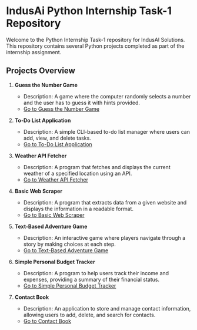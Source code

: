 # IndusAi Python Internship Task-1 Repository

Welcome to the Python Internship Task-1 repository for IndusAI Solutions. This repository contains several Python projects completed as part of the internship assignment.

## Projects Overview

1. **Guess the Number Game**
   - Description: A game where the computer randomly selects a number and the user has to guess it with hints provided.
   - [Go to Guess the Number Game](/guessTheNumber)

2. **To-Do List Application**
   - Description: A simple CLI-based to-do list manager where users can add, view, and delete tasks.
   - [Go to To-Do List Application](/ToDo)

3. **Weather API Fetcher**
   - Description: A program that fetches and displays the current weather of a specified location using an API.
   - [Go to Weather API Fetcher](/WeatherAPI_Fetcher)

4. **Basic Web Scraper**
   - Description: A program that extracts data from a given website and displays the information in a readable format.
   - [Go to Basic Web Scraper](/basicWebScraper)

5. **Text-Based Adventure Game**
   - Description: An interactive game where players navigate through a story by making choices at each step.
   - [Go to Text-Based Adventure Game](/Text-BasedAdventureGame)

6. **Simple Personal Budget Tracker**
   - Description: A program to help users track their income and expenses, providing a summary of their financial status.
   - [Go to Simple Personal Budget Tracker](/SimplePersonalBudgetTracker)

7. **Contact Book**
   - Description: An application to store and manage contact information, allowing users to add, delete, and search for contacts.
   - [Go to Contact Book](/ContactBook)
